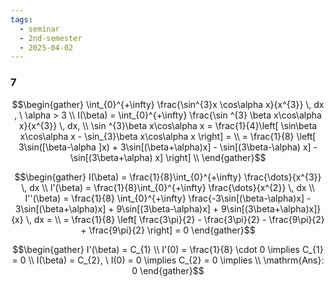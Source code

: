 ```yaml
---
tags:
  - seminar
  - 2nd-semester
  - 2025-04-02
---
```


### 7

$$\begin{gather}
\int_{0}^{+\infty} \frac{\sin^{3}x \cos\alpha x}{x^{3}} \, dx , \ \alpha > 3 \\
I(\beta) = \int_{0}^{+\infty} \frac{\sin ^{3} \beta x\cos\alpha x}{x^{3}} \, dx, \\
\sin ^{3}\beta x\cos\alpha x = \frac{1}{4}\left[ \sin\beta x\cos\alpha x - \sin_{3}\beta x\cos\alpha x \right] = \\
= \frac{1}{8} \left[ 3\sin([\beta-\alpha ]x) + 3\sin[(\beta+\alpha)x] - \sin[(3\beta-\alpha) x] - \sin[(3\beta+\alpha) x] \right] \\
\end{gather}$$

$$\begin{gather}
I(\beta) = \frac{1}{8}\int_{0}^{+\infty} \frac{\dots}{x^{3}} \, dx \\
I'(\beta) = \frac{1}{8}\int_{0}^{+\infty} \frac{\dots}{x^{2}} \, dx  \\
I''(\beta) = \frac{1}{8} \int_{0}^{+\infty} \frac{-3\sin[(\beta-\alpha)x] - 3\sin[(\beta+\alpha)x] + 9\sin[(3\beta-\alpha)x] + 9\sin[(3\beta+\alpha)x]}{x} \, dx = \\
= \frac{1}{8} \left[ \frac{3\pi}{2} - \frac{3\pi}{2} - \frac{9\pi}{2} + \frac{9\pi}{2} \right] = 0
\end{gather}$$

$$\begin{gather}
I'(\beta) = C_{1} \\
I'(0) = \frac{1}{8} \cdot 0 \implies C_{1} = 0 \\
I(\beta) = C_{2}, \ I(0) = 0 \implies C_{2} = 0 \implies \\
\mathrm{Ans}: 0
\end{gather}$$